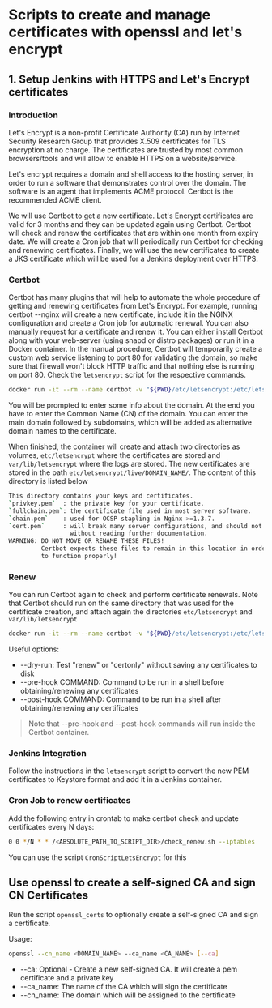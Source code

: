 # Scripts to create and manage certificates with openssl and let's encrypt

## 1. Setup Jenkins with HTTPS and Let's Encrypt certificates

### Introduction

Let's Encrypt is a non-profit Certificate Authority (CA) run by Internet Security Research Group that provides X.509 certificates for TLS encryption at no charge. The certificates are trusted by most common browsers/tools and will allow to enable HTTPS on a website/service.

Let's encrypt requires a domain and shell access to the hosting server, in order to run a software that demonstrates control over the domain. The software is an agent that implements ACME protocol. Certbot is the recommended ACME client.

We will use Certbot to get a new certificate. Let's Encrypt certificates are valid for 3 months and they can be updated again using Certbot. Certbot will check and renew the certificates that are within one month from expiry date. We will create a Cron job that will periodically run Certbot for checking and renewing certificates. Finally, we will use the new certificates to create a JKS certificate which will be used for a Jenkins deployment over HTTPS.

### Certbot

Certbot has many plugins that will help to automate the whole procedure of getting and renewing certificates from Let's Encrypt. For example, running certbot --nginx will create a new certificate, include it in the NGINX configuration and create a Cron job for automatic renewal. You can also manually request for a certificate and renew it. You can either install Certbot along with your web-server (using snapd or distro packages) or run it in a Docker container. In the manual procedure, Certbot will temporarily create a custom web service listening to port 80 for validating the domain, so make sure that firewall won't block HTTP traffic and that nothing else is running on port 80. Check the `letsencrypt` script for the respective commands.

```bash
docker run -it --rm --name certbot -v "${PWD}/etc/letsencrypt:/etc/letsencrypt" -v "${PWD}/var/lib/letsencrypt:/var/lib/letsencrypt" -p 80:80 certbot/certbot certonly --standalone
```

You will be prompted to enter some info about the domain. At the end you have to enter the Common Name (CN) of the domain. You can enter the main domain followed by subdomains, which will be added as alternative domain names to the certificate.

When finished, the container will create and attach two directories as volumes, `etc/letsencrypt` where the certificates are stored and `var/lib/letsencrypt` where the logs are stored. The new certificates are stored in the path `etc/letsencrypt/live/DOMAIN_NAME/`. The content of this directory is listed below

``` bash
This directory contains your keys and certificates.
`privkey.pem`  : the private key for your certificate.
`fullchain.pem`: the certificate file used in most server software.
`chain.pem`    : used for OCSP stapling in Nginx >=1.3.7.
`cert.pem`     : will break many server configurations, and should not be used
                 without reading further documentation.
WARNING: DO NOT MOVE OR RENAME THESE FILES!
         Certbot expects these files to remain in this location in order
         to function properly!
```

### Renew

You can run Certbot again to check and perform certificate renewals. Note that Certbot should run on the same directory that was used for the certificate creation, and attach again the directories `etc/letsencrypt` and `var/lib/letsencrypt`

``` bash
docker run -it --rm --name certbot -v "${PWD}/etc/letsencrypt:/etc/letsencrypt" -v "${PWD}/var/lib/letsencrypt:/var/lib/letsencrypt" -p 80:80 certbot/certbot renew
```

Useful options:

- --dry-run:  Test "renew" or "certonly" without saving any certificates to disk
- --pre-hook COMMAND: Command to be run in a shell before obtaining/renewing any certificates
- --post-hook COMMAND: Command to be run in a shell after obtaining/renewing any certificates

> Note that --pre-hook and --post-hook commands will run inside the Certbot container.

### Jenkins Integration

Follow the instructions in the `letsencrypt` script to convert the new PEM certificates to Keystore format and add it in a Jenkins container.

### Cron Job to renew certificates

Add the following entry in crontab to make certbot check and update certificates every N days:

```bash
0 0 */N * * /<ABSOLUTE_PATH_TO_SCRIPT_DIR>/check_renew.sh --iptables
```

You can use the script `CronScriptLetsEncrypt` for this

## Use openssl to create a self-signed CA and sign CN Certificates

Run the script `openssl_certs` to optionally create a self-signed CA and sign a certificate.

Usage:

```bash
openssl --cn_name <DOMAIN_NAME> --ca_name <CA_NAME> [--ca]
```

- --ca: Optional - Create a new self-signed CA. It will create a pem certificate and a private key
- --ca_name: The name of the CA which will sign the certificate
- --cn_name: The domain which will be assigned to the certificate
